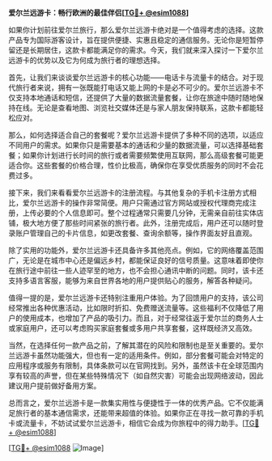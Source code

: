**爱尔兰远游卡：畅行欧洲的最佳伴侣[[TG💪+ @esim1088](https://t.me/s/esim1088)]**

如果你计划前往爱尔兰旅行，那么爱尔兰远游卡绝对是一个值得考虑的选择。这款产品专为国际游客设计，旨在提供便捷、实惠且稳定的通信服务。无论你是短暂停留还是长期居住，这款卡都能满足你的需求。今天，我们就来深入探讨一下爱尔兰远游卡的优势以及它为何成为旅行者的理想选择。

首先，让我们来谈谈爱尔兰远游卡的核心功能——电话卡与流量卡的结合。对于现代旅行者来说，拥有一张既能打电话又能上网的卡是必不可少的。爱尔兰远游卡不仅支持本地通话和短信，还提供了大量的数据流量套餐，让你在旅途中随时随地保持在线。无论是查看地图、浏览社交媒体还是与家人朋友保持联系，这款卡都能轻松应对。

那么，如何选择适合自己的套餐呢？爱尔兰远游卡提供了多种不同的选项，以适应不同用户的需求。如果你只是需要基本的通话和少量的数据流量，可以选择基础套餐；如果你计划进行长时间的旅行或者需要频繁使用互联网，那么高级套餐可能更适合你。这些套餐的价格合理，性价比极高，确保你在享受优质服务的同时不会花费过多。

接下来，我们来看看爱尔兰远游卡的注册流程。与其他复杂的手机卡注册方式相比，爱尔兰远游卡的操作非常简便。用户只需通过官方网站或授权代理商完成注册，上传必要的个人信息即可。整个过程通常只需要几分钟，无需亲自前往实体店铺，极大地方便了那些时间紧张的旅行者。此外，注册完成后，用户还可以随时登录账户管理自己的卡片信息，如更改套餐、查询余额等，操作界面友好且直观。

除了实用的功能外，爱尔兰远游卡还具备许多其他亮点。例如，它的网络覆盖范围广，无论是在城市中心还是偏远乡村，都能保证良好的信号质量。这意味着即使你在旅行途中前往一些人迹罕至的地方，也不会担心通讯中断的问题。同时，该卡还支持多语言客服，能够为来自世界各地的用户提供贴心的服务，解答各种疑问。

值得一提的是，爱尔兰远游卡还特别注重用户体验。为了回馈用户的支持，该公司经常推出各种优惠活动，比如限时折扣、免费赠送流量等。这些福利不仅降低了用户的使用成本，也增加了产品的吸引力。而且，对于经常往返于爱尔兰的商务人士或家庭用户，还可以考虑购买家庭套餐或多用户共享套餐，这样既经济又高效。

当然，在选择任何一款产品之前，了解其潜在的风险和限制也是至关重要的。爱尔兰远游卡虽然功能强大，但也有一定的适用条件。例如，部分套餐可能会对特定的应用程序或服务有限制，具体条款可以在官网找到。另外，虽然该卡在全球范围内享有较高的声誉，但在某些特殊情况下（如自然灾害）可能会出现网络波动，因此建议用户提前做好备用方案。

总而言之，爱尔兰远游卡是一款集实用性与便捷性于一体的优秀产品。它不仅能满足旅行者的基本通信需求，还能带来超值的体验。如果你正在寻找一款可靠的手机卡或流量卡，不妨试试爱尔兰远游卡，相信它会成为你旅程中的得力助手。[[TG💪+ @esim1088](https://t.me/s/esim1088)]

[[TG💪+ @esim1088](https://t.me/s/esim1088) ![Image](https://i.postimg.cc/4NQfJmqS/Snipaste-2025-05-13-00-14-12.png)]